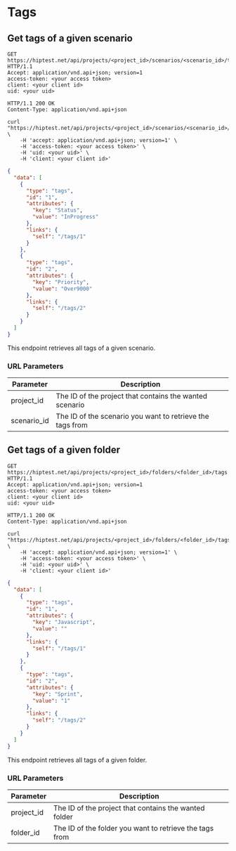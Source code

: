 # Tags
## Get tags of a given scenario

```http
GET https://hiptest.net/api/projects/<project_id>/scenarios/<scenario_id>/tags HTTP/1.1
Accept: application/vnd.api+json; version=1
access-token: <your access token>
client: <your client id>
uid: <your uid>
```
```http
HTTP/1.1 200 OK
Content-Type: application/vnd.api+json
```

```shell
curl "https://hiptest.net/api/projects/<project_id>/scenarios/<scenario_id>/tags" \
    -H 'accept: application/vnd.api+json; version=1' \
    -H 'access-token: <your access token>' \
    -H 'uid: <your uid>' \
    -H 'client: <your client id>'
```

```json
{
  "data": [
    {
      "type": "tags",
      "id": "1",
      "attributes": {
        "key": "Status",
        "value": "InProgress"
      },
      "links": {
        "self": "/tags/1"
      }
    },
    {
      "type": "tags",
      "id": "2",
      "attributes": {
        "key": "Priority",
        "value": "Over9000"
      },
      "links": {
        "self": "/tags/2"
      }
    }
  ]
}
```
This endpoint retrieves all tags of a given scenario.

### URL Parameters

Parameter | Description
--------- | -----------
project_id | The ID of the project that contains the wanted scenario
scenario_id | The ID of the scenario you want to retrieve the tags from


## Get tags of a given folder

```http
GET https://hiptest.net/api/projects/<project_id>/folders/<folder_id>/tags HTTP/1.1
Accept: application/vnd.api+json; version=1
access-token: <your access token>
client: <your client id>
uid: <your uid>
```
```http
HTTP/1.1 200 OK
Content-Type: application/vnd.api+json
```

```shell
curl "https://hiptest.net/api/projects/<project_id>/folders/<folder_id>/tags" \
    -H 'accept: application/vnd.api+json; version=1' \
    -H 'access-token: <your access token>' \
    -H 'uid: <your uid>' \
    -H 'client: <your client id>'
```

```json
{
  "data": [
    {
      "type": "tags",
      "id": "1",
      "attributes": {
        "key": "Javascript",
        "value": ""
      },
      "links": {
        "self": "/tags/1"
      }
    },
    {
      "type": "tags",
      "id": "2",
      "attributes": {
        "key": "Sprint",
        "value": "1"
      },
      "links": {
        "self": "/tags/2"
      }
    }
  ]
}
```
This endpoint retrieves all tags of a given folder.

### URL Parameters

Parameter | Description
--------- | -----------
project_id | The ID of the project that contains the wanted folder
folder_id | The ID of the folder you want to retrieve the tags from
